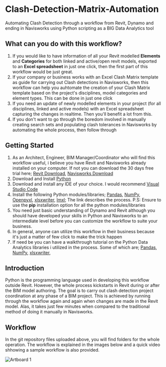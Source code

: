 # Clash-Detection-Matrix-Automation
Automating Clash Detection through a workflow from Revit, Dynamo and ending in Navisworks using Python scripting as a BIG Data Analytics tool

## What can you do with this workflow?
1. If you would like to have information of all your Revit modelled **Elements** and **Categories** for both linked and active/open revit models, exported to an **Excel spreadsheet** in just one click, then the first part of this workflow would be just great.
2. If your company or business works with an Excel Clash Matrix template as guide for carrying out Clash detections in Navisworks, then this workflow can help you auhtomate the creation of your Clash Matrix template based on the project's disciplines, model categories and element types. This can be done in just one click
3. If you need an update of newly modelled elements in your project (for all disciplines, linked and active models) with an Excel spreadsheet capturing the changes in realtime. Then you'll benefit a lot from this.
4. If you don't want to go through the boredom involved in manually creating search sets and populating clash tolerances in Navisworks by automating the whole process, then follow through


## Getting Started
1. As an Architect, Engineer, BIM Manager/Coordinator who will find this workflow useful, i believe you have Revit and Navisworks already installed on your computer. If not you can download the 30 days free trial here; [Revit Download](https://www.autodesk.com/products/revit/free-trial), [Navisworks Download](https://www.autodesk.com/products/navisworks/free-trial)
2. Download and Install [Python](https://www.python.org/downloads/)
3. Download and install any IDE of your choice. I would recommend [Visual Studio Code](https://code.visualstudio.com/download)
4. Install the following Python modules/libraries; [Pandas](https://pandas.pydata.org/docs/getting_started/install.html), [NumPy](https://numpy.org/install/), [Openpyxl](https://openpyxl.readthedocs.io/en/stable/), [xlsxwriter](https://xlsxwriter.readthedocs.io/getting_started.html), [lmxl](https://lxml.de/installation.html);  The link describes the process. P.S: Ensure to use the **pip** installation option for all the python modules/libraries
5. You need just basic understanding of Dynamo and Revit although you should have developed your skills in Python and Navisworks to an intermediate level before you can customize the workflow to suite your business.
6. In general, anyone can utilize this workflow in their business because it's just a matter of few click to make the trick happen
7. If need be you can have a walkthrough tutorial on the Python Data Analytics libraries i utilized in the process. Some of which are; [Pandas](https://www.w3schools.com/python/pandas/default.asp), [NumPy](https://www.w3schools.com/python/numpy/default.asp), [xlsxwriter](https://xlsxwriter.readthedocs.io/index.html), 


## Introduction
Python is the programming language used in developing this workflow outside Revit. However, the whole process kickstarts in Revit during or after the BIM model authoring. 
The goal is to carry out clash detection project coordination at any phase of a BIM project. This is achieved by running through the workflow again and again when changes are made in the Revit model. Alas, it takes just few minutes when compared to the traditional method of doing it manually in Navisworks.


## Workflow
In the git repository files uploaded above, you will find folders for the whole operation. The workflow is explained in the images below and a quick video shhowing a sample workflow is also provided.


![Artboard 1](https://user-images.githubusercontent.com/68663705/132239256-af8d4e6d-e407-4857-b83a-0c3bb9736ccd.png)

